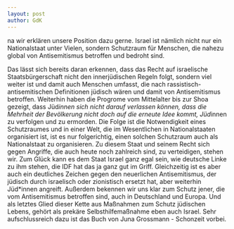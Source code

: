 ```yaml
---
layout: post
author: GdK
---
```

na wir erklären unsere Position dazu gerne.
Israel ist nämlich nicht nur ein Nationalstaat unter Vielen, sondern Schutzraum für Menschen, die nahezu global von Antisemitismus betroffen und bedroht sind.

Das lässt sich bereits daran erkennen, dass das Recht auf israelische Staatsbürgerschaft nicht den innerjüdischen Regeln folgt, sondern viel weiter ist und damit auch Menschen umfasst, die nach rassistisch-antisemitischen Definitionen jüdisch wären und damit von Antisemitismus betroffen. Weiterhin haben die Progrome vom Mittelalter bis zur Shoa gezeigt, dass Jüd*innen sich nicht darauf verlassen können, dass die Mehrheit der Bevölkerung nicht doch auf die erneute Idee kommt, Jüd*innen zu verfolgen und zu ermorden. Die Folge ist die Notwendigkeit eines Schutzraumes und in einer Welt, die im Wesentlichen in Nationalstaaten organisiert ist, ist es nur folgerichtig, einen solchen Schutzraum auch als Nationalstaat zu organisieren. Zu diesem Staat und seinem Recht sich gegen Angriffe, die auch heute noch zahlreich sind, zu verteidigen, stehen wir. Zum Glück kann es dem Staat Israel ganz egal sein, wie deutsche Linke zu ihm stehen, die IDF hat das ja ganz gut im Griff. Gleichzeitig ist es aber auch ein deutliches Zeichen gegen den neuerlichen Antisemitismus, der jüdisch durch israelisch oder zionistisch ersetzt hat, aber weiterhin Jüd*innen angreift. Außerdem bekennen wir uns klar zum Schutz jener, die vom Antisemitismus betroffen sind, auch in Deutschland und Europa. Und als letztes Glied dieser Kette aus Maßnahmen zum Schutz jüdischen Lebens, gehört als prekäre Selbsthilfemaßnahme eben auch Israel. Sehr aufschlussreich dazu ist das Buch von Juna Grossmann - Schonzeit vorbei.
